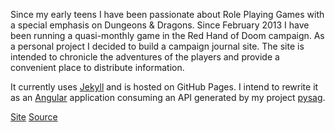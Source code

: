 Since my early teens I have been passionate about Role Playing Games with a
special emphasis on Dungeons &amp; Dragons. Since February 2013 I have been
running a quasi-monthly game in the Red Hand of Doom campaign. As a personal
project I decided to build a campaign journal site. The site is intended to
chronicle the adventures of the players and provide a convenient place to
distribute information.

It currently uses [Jekyll][jekyll] and is hosted on GitHub Pages. I intend to
rewrite it as an [Angular][angular] application consuming an API generated by
my project [pysag][pysag].

[Site][site]
[Source][Source]

[site]: http://jacob-walker.com/campaign-journal
[source]: https://github.com/jacobwalker0814/campaign-journal
[jekyll]: http://jekyllrb.com/
[pysag]: /portfolio/pysag.html
[angular]: https://angularjs.org
